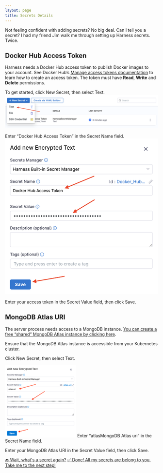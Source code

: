 ```yaml
---
layout: page
title: Secrets Details
---
```


Not feeling confident with adding secrets? No big deal. Can I tell you a secret? I had my friend Jim walk me through setting up Harness secrets. Twice.

## Docker Hub Access Token

Harness needs a Docker Hub access token to publish Docker images to your account. See Docker Hub’s [Manage access tokens documentation](https://docs.docker.com/docker-hub/access-tokens/) to learn how to create an access token. The token must have **Read**, **Write** and **Delete** permissions.

To get started, click New Secret, then select Text.
![Picture of the Harness new secret UI](assets/images/3.png)

Enter “Docker Hub Access Token” in the Secret Name field.
![Picture of the Harness new encrypted text secret UI](assets/images/4.png)

Enter your access token in the Secret Value field, then click Save.

## MongoDB Atlas URI

The server process needs access to a MongoDB instance. [You can create a free “shared” MongoDB Atlas instance by clicking here](https://www.mongodb.com/free-cloud-database).

Ensure that the MongoDB Atlas instance is accessible from your Kubernetes cluster.

Click New Secret, then select Text.

![Adding the Mongo Atlas URI Secret](/assets/images/mongoAtlasURISecret.png)
Enter “atlasMongoDB Atlas uri” in the Secret Name field.

Enter your MongoDB Atlas URI in the Secret Value field, then click Save.

<a class="btn btn-primary" href="Secrets/secretsIntro">🔙 Wait, what's a secret again?</a>
<a class="btn btn-primary" href="Connectors/connectorsIntro">✅ Done! All my secrets are belong to you. Take me to the next step!</a>